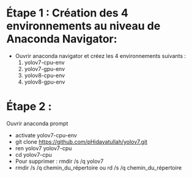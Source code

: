 # Étape 1 : Création des 4 environnements au niveau de Anaconda Navigator:
- Ouvrir anaconda navigator et créez les 4 environnements suivants :
  1. yolov7-cpu-env
  2. yolov7-gpu-env
  3. yolov8-cpu-env
  4. yolov8-gpu-env

# Étape 2 : 
Ouvrir anaconda prompt
- activate yolov7-cpu-env
- git clone https://github.com/pHidayatullah/yolov7.git
- ren yolov7 yolov7-cpu
- cd yolov7-cpu
- Pour supprimer : rmdir /s /q yolov7
- rmdir /s /q chemin_du_répertoire ou rd /s /q chemin_du_répertoire



